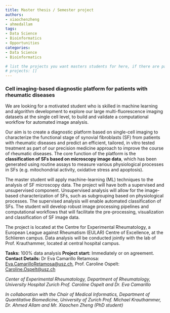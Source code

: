 ```yaml
---
title: Master thesis / Semester project
authors:
- xiaochenzheng
- ahmedallam
tags: 
- Data Science
- Bioinformatics
- Opportunities
categories:
- Data Science
- Bioinformatics

# list the projects you want masters students for here, if there are pages for them
# projects: []
---
```


### Cell imaging-based diagnostic platform for patients with rheumatic diseases


We are looking for a motivated student who is skilled in machine learning and algorithm development to explore our large multi-fluorescence imaging datasets at the single cell level, to build and validate a computational workflow for automated image analysis.

Our aim is to create a diagnostic platform based on single-cell imaging to characterize the functional stage of synovial fibroblasts (SF) from patients with rheumatic diseases and predict an efficient, tailored, in vitro tested treatment as part of our precision medicine approach to improve the course of rheumatic diseases. The core function of the platform is the **classification of SFs based on microscopy image data**, which has been generated using routine assays to measure various physiological processes in SFs (e.g. mitochondrial activity, oxidative stress and apoptosis). 

The master student will apply machine-learning (ML) techniques to the analysis of SF microscopy data. The project will have both a supervised and unsupervised component. Unsupervised analysis will allow for the image-based characterization of SFs, such as subgrouping based on physiological processes. The supervised analysis will enable automated classification of SFs. The student will develop robust image processing pipelines and computational workflows that will facilitate the pre-processing, visualization and classification of SF image data. 

The project is located at the Centre for Experimental Rheumatology, a European League against Rheumatism (EULAR) Centre of Excellence, at the Schlieren campus.  Data analysis will be conducted jointly with the lab of Prof. Krauthammer, located at central hospital campus. 


**Tasks:** 100% data analysis
**Project start:** Immediately or on agreement.
**Contact Details:** Dr Eva Camarillo Retamosa: Eva.CamarilloRetamosa@usz.ch,  Prof. Caroline Ospelt: Caroline.Ospelt@usz.ch

*Center of Experimental Rheumatology, Department of Rheumatology,
University Hospital Zurich Prof. Caroline Ospelt and Dr. Eva Camarillo*

*In collaboration with the Chair of Medical Informatics, Department of Quantitative Biomedicine, University of Zurich
Prof. Michael Krauthammer, Dr. Ahmed Allam and Mr. Xiaochen Zheng (PhD student)*
